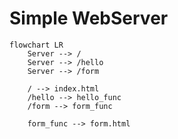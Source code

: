 # Simple WebServer

```mermaid
flowchart LR
    Server --> /
    Server --> /hello
    Server --> /form

    / --> index.html
    /hello --> hello_func
    /form --> form_func

    form_func --> form.html
```